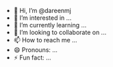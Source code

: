 - 👋 Hi, I’m @dareenmj
- 👀 I’m interested in ...
- 🌱 I’m currently learning ...
- 💞️ I’m looking to collaborate on ...
- 📫 How to reach me ...
- 😄 Pronouns: ...
- ⚡ Fun fact: ...

<!---
dareenmj/dareenmj is a ✨ special ✨ repository because its `README.md` (this file) appears on your GitHub profile.
You can click the Preview link to take a look at your changes.
--->
